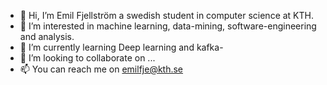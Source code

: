 - 👋 Hi, I’m Emil Fjellström a swedish student in computer science at KTH.
- 👀 I’m interested in machine learning, data-mining, software-engineering and analysis.
- 🌱 I’m currently learning Deep learning and kafka-
- 💞️ I’m looking to collaborate on ...
- 📫 You can reach me on emilfje@kth.se

<!---
emilfje/emilfje is a ✨ special ✨ repository because its `README.md` (this file) appears on your GitHub profile.
You can click the Preview link to take a look at your changes.
--->
